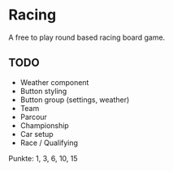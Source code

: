# Racing

A free to play round based racing board game.

## TODO

- Weather component
- Button styling
- Button group (settings, weather)
- Team
- Parcour
- Championship
- Car setup
- Race / Qualifying

Punkte: 1, 3, 6, 10, 15
